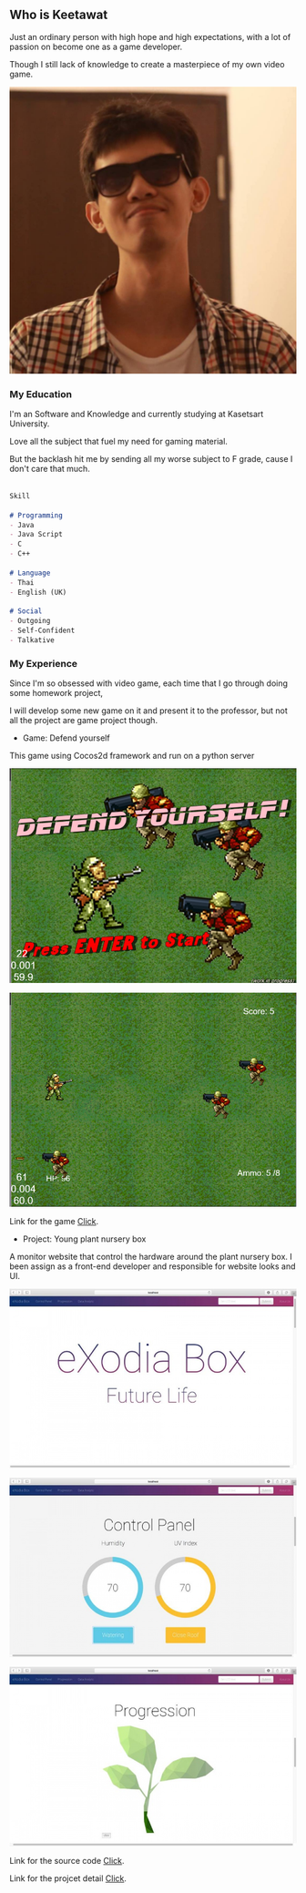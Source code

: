 ## Who is Keetawat

Just an ordinary person with high hope and high expectations, with a lot of passion on become one as a game developer.

Though I still lack of knowledge to create a masterpiece of my own video game.

![Alt Text](/imgs/portrait.jpg)


### My Education


I'm an Software and Knowledge and currently studying at Kasetsart University.

Love all the subject that fuel my need for gaming material.

But the backlash hit me by sending all my worse subject to F grade, cause I don't care that much.


```markdown

Skill

# Programming
- Java
- Java Script
- C
- C++

# Language
- Thai
- English (UK)

# Social
- Outgoing
- Self-Confident
- Talkative

```


### My Experience


Since I'm so obsessed with video game, each time that I go through doing some homework project, 

I will develop some new game on it and present it to the professor, but not all the project are game project though.


- Game: Defend yourself

This game using Cocos2d framework and run on a python server

![Alt Text](/imgs/game1.png)

![Alt Text](/imgs/game1-2.png)

Link for the game [Click](https://github.com/KeetaSri/ISPproject).




- Project: Young plant nursery box

A monitor website that control the hardware around the plant nursery box. I been assign as a front-end developer and responsible for website looks and UI.

![Alt Text](/imgs/project1.jpg)

![Alt Text](/imgs/project1-2.jpg)

![Alt Text](/imgs/project1-3.jpg)

Link for the source code [Click](https://github.com/pattnatt/exceed-LeftLegOfExodia-Software/).

Link for the projcet detail [Click](http://exceed.cpe.ku.ac.th/wiki/index.php/Exceed_13_Exodia(%E0%B8%82%E0%B8%B2%E0%B8%8B%E0%B9%89%E0%B8%B2%E0%B8%A2)).
